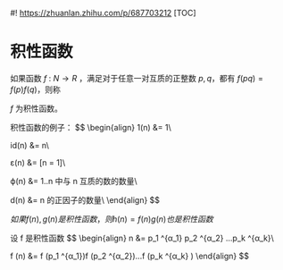#! https://zhuanlan.zhihu.com/p/687703212
[TOC]

# 积性函数

如果函数 $f$ : $N → R$ ，满足对于任意一对互质的正整数 $p, q$，都有 $f (pq) = f (p)f (q)$，则称

$f$ 为积性函数。

积性函数的例子：
$$
\begin{align}
1(n) &= 1\\

id(n) &= n\\

ε(n) &= [n = 1]\\

ϕ(n) &= 1..n 中与 n 互质的数的数量\\

d(n) &= n 的正因子的数量\\
\end{align}
$$


$如果 f (n), g(n) 是积性函数，则 h(n) = f (n)g(n) 也是积性函数$



设 f 是积性函数
$$
\begin{align}
n &= p_1 ^{α_1} p_2 ^{α_2} ...p_k ^{α_k}\\

f (n) &= f (p_1 ^{α_1})f (p_2 ^{α_2})...f (p_k ^{α_k} )
\end{align}
$$


